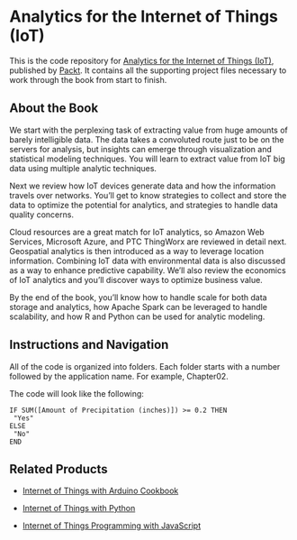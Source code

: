 # Analytics for the Internet of Things (IoT)
This is the code repository for [Analytics for the Internet of Things (IoT)](https://www.packtpub.com/hardware-and-creative/analytics-internet-things-iot?utm_source=github&utm_medium=repository&utm_campaign=9781787120730), published by [Packt](https://www.packtpub.com/?utm_source=github). It contains all the supporting project files necessary to work through the book from start to finish.
## About the Book
We start with the perplexing task of extracting value from huge amounts of barely intelligible data. The data takes a convoluted route just to be on the servers for analysis, but insights can emerge through visualization and statistical modeling techniques. You will learn to extract value from IoT big data using multiple analytic techniques.

Next we review how IoT devices generate data and how the information travels over networks. You’ll get to know strategies to collect and store the data to optimize the potential for analytics, and strategies to handle data quality concerns.

Cloud resources are a great match for IoT analytics, so Amazon Web Services, Microsoft Azure, and PTC ThingWorx are reviewed in detail next. Geospatial analytics is then introduced as a way to leverage location information. Combining IoT data with environmental data is also discussed as a way to enhance predictive capability. We’ll also review the economics of IoT analytics and you’ll discover ways to optimize business value.

By the end of the book, you’ll know how to handle scale for both data storage and analytics, how Apache Spark can be leveraged to handle scalability, and how R and Python can be used for analytic modeling.

## Instructions and Navigation
All of the code is organized into folders. Each folder starts with a number followed by the application name. For example, Chapter02.



The code will look like the following:
```
IF SUM([Amount of Precipitation (inches)]) >= 0.2 THEN
 "Yes"
ELSE
 "No"
END
```



## Related Products
* [Internet of Things with Arduino Cookbook](https://www.packtpub.com/hardware-and-creative/internet-things-arduino-cookbook?utm_source=github&utm_medium=repository&utm_campaign=9781785286582)

* [Internet of Things with Python](https://www.packtpub.com/hardware-and-creative/internet-things-python?utm_source=github&utm_medium=repository&utm_campaign=9781785881381)

* [Internet of Things Programming with JavaScript](https://www.packtpub.com/web-development/internet-things-programming-javascript?utm_source=github&utm_medium=repository&utm_campaign=9781785888564)

